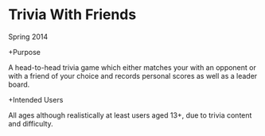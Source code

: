 Trivia With Friends
=================
Spring 2014


+Purpose

A head-to-head trivia game which either matches your with an opponent or with a friend of your choice and records personal scores as well as a leader board.

+Intended Users

All ages although realistically at least users aged 13+, due to trivia content and difficulty.
